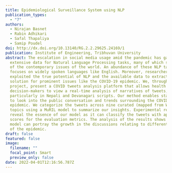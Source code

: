 ```yaml
---
title: Epidemiological Surveillance System using NLP
publication_types:
  - "7"
authors:
  - Nirajan Basnet
  - Rabin Adhikari
  - Safal Thapaliya
  - Samip Poudel
doi: http://dx.doi.org/10.13140/RG.2.2.29625.24169/1
publication: Institute of Engineering, Tribhuvan University
abstract: The escalation in social media usage amid the pandemic has gathered
  extensive data for Natural Language Processing tasks, many of which solve some
  of the contemporary issues of the world. An abundance of these NLP tasks
  focuses on widely spoken languages like English. Moreover, researchers haven’t
  exploited the true potential of NLP and the available data to extract a
  solution for prominent issues like the COVID-19 epidemic. We, through this
  project, present a COVID tweets analysis platform that allows health
  decision-makers to view a real-time analysis of narratives of tweets,
  particularly in Nepali and Devanagari scripts. Our method enables stakeholders
  to look into the public conversation and trends surrounding the COVID-19
  epidemic. We categorize the tweets across nine curated (mapped from WHO)
  topics using a MuRIL model to summarize our insights. Experimental results
  reveal the essence of our model as it can classify the tweets with appropriate
  scores for the evaluation metrics. The analysis of the results shows that our
  model can portray the growth in the discussions relating to different phases
  of the epidemic.
draft: false
featured: false
image:
  filename: ""
  focal_point: Smart
  preview_only: false
date: 2022-04-01T12:16:56.787Z
---
```

